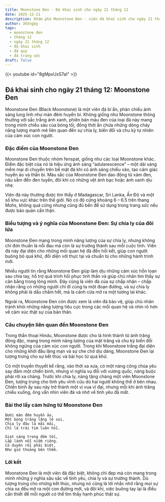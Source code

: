 ```yaml
---
title: Moonstone Đen - Đá khai sinh cho ngày 21 tháng 12
date: 2025-12-21
description: Khám phá Moonstone Đen - viên đá khai sinh cho ngày 21 tháng 12, biểu tượng của Sự chia ly của đôi lứa. Cùng tìm hiểu ý nghĩa sâu sắc của viên đá độc đáo này.
author: 365ngày
tags:
  - moonstone đen
  - tháng 12
  - ngày 21 tháng 12
  - đá khai sinh
  - đá quý
  - đá trang sức
draft: false
---
```


{{< youtube id="8gMpxUxS7aI" >}}

## Đá khai sinh cho ngày 21 tháng 12: Moonstone Đen

Moonstone Đen (Black Moonstone) là một viên đá bí ẩn, phản chiếu ánh sáng lung linh như màn đêm huyền bí. Không giống như Moonstone thông thường với sắc trắng ánh xanh, phiên bản màu đen của loại đá này mang trong mình chiều sâu của bóng tối, đồng thời ẩn chứa những dòng chảy năng lượng mạnh mẽ liên quan đến sự chia ly, biến đổi và chu kỳ tự nhiên của cảm xúc con người.

### Đặc điểm của Moonstone Đen

Moonstone Đen thuộc nhóm fenspat, giống như các loại Moonstone khác. Điểm đặc biệt của nó là hiệu ứng ánh sáng “adularescence” – một dải sáng mềm mại di chuyển trên bề mặt đá khi có ánh sáng chiếu vào, tạo cảm giác huyền ảo và thần bí. Màu sắc của Moonstone Đen dao động từ xám đen, nâu sẫm đến đen tuyền, đôi khi có những vệt ánh bạc hoặc ánh xanh dịu nhẹ.

Viên đá này thường được tìm thấy ở Madagascar, Sri Lanka, Ấn Độ và một số khu vực khác trên thế giới. Nó có độ cứng khoảng 6 – 6.5 trên thang Mohs, không quá cứng nhưng cũng đủ bền để sử dụng trong trang sức nếu được bảo quản cẩn thận.

### Biểu tượng và ý nghĩa của Moonstone Đen: Sự chia ly của đôi lứa

Moonstone Đen mang trong mình năng lượng của sự chia ly, nhưng không chỉ đơn thuần là nỗi đau mà còn là sự trưởng thành sau mỗi cuộc tình. Viên đá này đại diện cho những mối quan hệ đã đến hồi kết, giúp con người buông bỏ quá khứ, đối diện với thực tại và chuẩn bị cho những hành trình mới.

Nhiều người tin rằng Moonstone Đen giúp làm dịu những cảm xúc hỗn loạn sau chia tay, hỗ trợ quá trình hồi phục tinh thần và giúp chủ nhân tìm thấy sự cân bằng trong lòng mình. Đây cũng là viên đá của sự chấp nhận – chấp nhận rằng có những người chỉ đi cùng ta một đoạn đường, và sự chia ly không phải là dấu chấm hết, mà là cánh cửa mở ra một tương lai khác.

Ngoài ra, Moonstone Đen còn được xem là viên đá bảo vệ, giúp chủ nhân tránh khỏi những năng lượng tiêu cực trong các mối quan hệ và nhìn rõ hơn về cảm xúc thật sự của bản thân.

### Câu chuyện liên quan đến Moonstone Đen

Trong thần thoại Hindu, Moonstone được cho là hình thành từ ánh trăng đông đặc, mang trong mình năng lượng của mặt trăng và chu kỳ biến đổi không ngừng của cảm xúc con người. Trong khi Moonstone trắng đại diện cho những khởi đầu lãng mạn và sự che chở dịu dàng, Moonstone Đen lại tượng trưng cho sự kết thúc và bài học từ quá khứ.

Có một truyền thuyết kể rằng, vào thời xa xưa, có một nàng công chúa yêu say đắm một chiến binh, nhưng vì nghĩa vụ đối với vương quốc, nàng buộc phải rời xa chàng. Trước khi chia ly, nàng tặng chàng một viên Moonstone Đen, tượng trưng cho tình yêu vĩnh cửu dù hai người không thể ở bên nhau. Chiến binh ấy sau này trở thành một vị vua vĩ đại, nhưng mỗi khi ánh trăng chiếu xuống, ông vẫn nhìn viên đá và nhớ về tình yêu đã mất.

### Bài thơ lấy cảm hứng từ Moonstone Đen

```
Dưới màn đêm huyền ảo,
Một bóng trăng lặng lẽ soi.
Chia ly đâu là mãi mãi,
Chỉ là trái tim luân hồi.

Giọt sáng trong đêm tối,
Lấp lánh nỗi niềm riêng.
Có duyên rồi phải biệt,
Như gió thoảng bên thềm.
```

### Lời kết

Moonstone Đen là một viên đá đặc biệt, không chỉ đẹp mà còn mang trong mình những ý nghĩa sâu sắc về tình yêu, chia ly và sự trưởng thành. Dù tượng trưng cho những kết thúc, nhưng nó cũng là lời nhắc nhở rằng mọi sự chia xa đều mở ra một con đường mới, và đôi khi, việc buông tay lại là điều cần thiết để mỗi người có thể tìm thấy hạnh phúc thật sự.